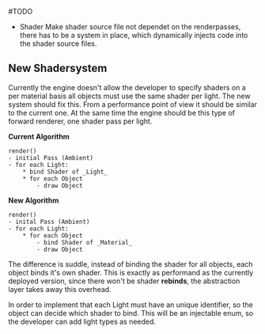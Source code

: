 #TODO
- Shader
    Make shader source file not dependet on the renderpasses,
    there has to be a system in place, which dynamically injects code into the shader source files.
    

## New Shadersystem

Currently the engine doesn't allow the developer to specify shaders on a per material basis
all objects must use the same shader per light. The new system should fix this.
From a performance point of view it should be similar to the current one. At the same time
the engine should be this type of forward renderer, one shader pass per light.

**Current Algorithm**

    render()
    - initial Pass (Ambient)
    - for each Light:
        * bind Shader of _Light_
        * for each Object
            - draw Object
            
**New Algorithm**

    render()
    - inital Pass (Ambient)
    - for each Light:
        * for each Object
            - bind Shader of _Material_
            - draw Object


The difference is suddle, instead of binding the shader for all objects, each object binds it's own shader.
This is exactly as performand as the currently deployed version, since there won't be shader **rebinds**,
the abstraction layer takes away this overhead.

In order to implement that each Light must have an unique identifier, so the object can decide which shader to bind.
This will be an injectable enum, so the developer can add light types as needed.